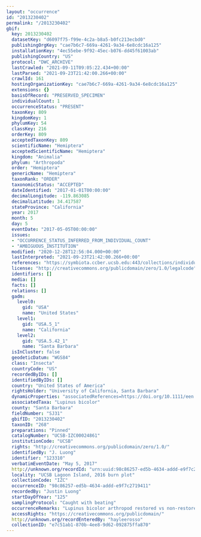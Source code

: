 ```yaml
---
layout: "occurrence"
id: "2013230402"
permalink: "/2013230402"
gbif:
  key: 2013230402
  datasetKey: "d6097f75-f99e-4c2a-b8a5-b0fc213ecbd0"
  publishingOrgKey: "cae7b6c7-669a-4261-9a34-6e8cdc16a125"
  installationKey: "4ec55ebe-9f92-45ec-b076-dd45f61003ab"
  publishingCountry: "US"
  protocol: "DWC_ARCHIVE"
  lastCrawled: "2021-09-11T09:05:22.434+00:00"
  lastParsed: "2021-09-23T21:42:00.266+00:00"
  crawlId: 161
  hostingOrganizationKey: "cae7b6c7-669a-4261-9a34-6e8cdc16a125"
  extensions: {}
  basisOfRecord: "PRESERVED_SPECIMEN"
  individualCount: 1
  occurrenceStatus: "PRESENT"
  taxonKey: 809
  kingdomKey: 1
  phylumKey: 54
  classKey: 216
  orderKey: 809
  acceptedTaxonKey: 809
  scientificName: "Hemiptera"
  acceptedScientificName: "Hemiptera"
  kingdom: "Animalia"
  phylum: "Arthropoda"
  order: "Hemiptera"
  genericName: "Hemiptera"
  taxonRank: "ORDER"
  taxonomicStatus: "ACCEPTED"
  dateIdentified: "2017-01-01T00:00:00"
  decimalLongitude: -119.863085
  decimalLatitude: 34.417587
  stateProvince: "California"
  year: 2017
  month: 5
  day: 5
  eventDate: "2017-05-05T00:00:00"
  issues:
  - "OCCURRENCE_STATUS_INFERRED_FROM_INDIVIDUAL_COUNT"
  - "AMBIGUOUS_INSTITUTION"
  modified: "2020-12-28T12:56:04.000+00:00"
  lastInterpreted: "2021-09-23T21:42:00.266+00:00"
  references: "https://symbiota.ccber.ucsb.edu:443/collections/individual/index.php?occid=123310"
  license: "http://creativecommons.org/publicdomain/zero/1.0/legalcode"
  identifiers: []
  media: []
  facts: []
  relations: []
  gadm:
    level0:
      gid: "USA"
      name: "United States"
    level1:
      gid: "USA.5_1"
      name: "California"
    level2:
      gid: "USA.5.42_1"
      name: "Santa Barbara"
  isInCluster: false
  geodeticDatum: "WGS84"
  class: "Insecta"
  countryCode: "US"
  recordedByIDs: []
  identifiedByIDs: []
  country: "United States of America"
  rightsHolder: "University of California, Santa Barbara"
  dynamicProperties: "associatedReferences=https://doi.org/10.1111/een.12721; associatedReferences=https://escholarship.org/uc/item/64c550mk"
  associatedTaxa: "Lupinus bicolor"
  county: "Santa Barbara"
  fieldNumber: "SJ31"
  gbifID: "2013230402"
  taxonID: "268"
  preparations: "Pinned"
  catalogNumber: "UCSB-IZC00024861"
  institutionCode: "UCSB"
  rights: "http://creativecommons.org/publicdomain/zero/1.0/"
  identifiedBy: "J. Luong"
  identifier: "123310"
  verbatimEventDate: "May 5, 2017"
  http://unknown.org/recordId: "urn:uuid:98c86257-ed5b-4634-addd-e9f7c2719411"
  locality: "UCSB Lagoon Island, 2016 burn plot"
  collectionCode: "IZC"
  occurrenceID: "98c86257-ed5b-4634-addd-e9f7c2719411"
  recordedBy: "Justin Luong"
  startDayOfYear: "125"
  samplingProtocol: "Caught with beating"
  occurrenceRemarks: "Lupinus bicolor arthropod restored vs non-restored project comparison"
  accessRights: "https://creativecommons.org/publicdomain/"
  http://unknown.org/recordEnteredBy: "hayleerosso"
  collectionID: "e7c51ab1-870b-4ee8-9d62-092875ffa870"
---
```

